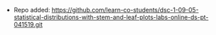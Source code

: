 
- Repo added: https://github.com/learn-co-students/dsc-1-09-05-statistical-distributions-with-stem-and-leaf-plots-labs-online-ds-pt-041519.git